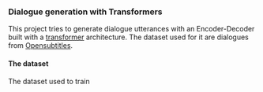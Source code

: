 ### Dialogue generation with Transformers

This project tries to generate dialogue utterances with an Encoder-Decoder built with a [transformer](http://jalammar.github.io/illustrated-transformer/) architecture. The dataset used for it are dialogues from [Opensubtitles](http://opus.nlpl.eu/OpenSubtitles-v2018.php).


#### The dataset

The dataset used to train 
